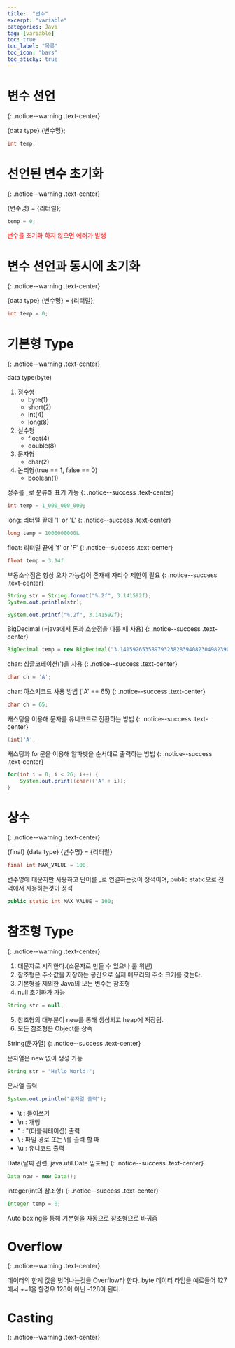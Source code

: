 ```yaml
---
title:  "변수"
excerpt: "variable"
categories: Java
tag: [variable]
toc: true
toc_label: "목록"
toc_icon: "bars"
toc_sticky: true
---
```


# 변수 선언
{: .notice--warning .text-center}

{data type} {변수명};
```java
int temp;
```

# 선언된 변수 초기화
{: .notice--warning .text-center}

{변수명} = {리터럴};
```java
temp = 0;
```
<span style="color:red">변수를 초기화 하지 않으면 에러가 발생</span>

# 변수 선언과 동시에 초기화
{: .notice--warning .text-center}

{data type} {변수명} = {리터럴};
```java
int temp = 0;
```

# 기본형 Type
{: .notice--warning .text-center}

data type(byte)

1. 정수형 
    + byte(1)
    + short(2)
    + int(4)
    + long(8)
2. 실수형
    + float(4)
    + double(8)
3. 문자형
    + char(2)
4. 논리형(true == 1, false == 0)
    + boolean(1)

정수를 _로 분류해 표기 가능
{: .notice--success .text-center}

```java
int temp = 1_000_000_000;
```

long: 리터럴 끝에 'l' or 'L'
{: .notice--success .text-center}

```java
long temp = 1000000000L
```

float: 리터럴 끝에 'f' or 'F'
{: .notice--success .text-center}

```java
float temp = 3.14f
```

부동소수점은 항상 오차 가능성이 존재해 자리수 제한이 필요
{: .notice--success .text-center}

```java
String str = String.format("%.2f", 3.141592f);
System.out.println(str);
```

```java
System.out.printf("%.2f", 3.141592f);
```

BigDecimal (=java에서 돈과 소숫점을 다룰 때 사용)
{: .notice--success .text-center}

```java
BigDecimal temp = new BigDecimal("3.141592653589793238283940823049823904");
```

char: 싱글코테이션(')을 사용
{: .notice--success .text-center}

```java
char ch = 'A';
```

char: 아스키코드 사용 방법 ('A' == 65)
{: .notice--success .text-center}

```java
char ch = 65;
```

캐스팅을 이용해 문자를 유니코드로 전환하는 방법
{: .notice--success .text-center}

```java
(int)'A';
```

캐스팅과 for문을 이용해 알파벳을 순서대로 출력하는 방법
{: .notice--success .text-center}

```java
for(int i = 0; i < 26; i++) {
    System.out.print((char)('A' + i));
}
```

# 상수
{: .notice--warning .text-center}

{final} {data type} {변수명} = {리터럴}
```java
final int MAX_VALUE = 100;
```
변수명에 대문자만 사용하고 단어를 _로 연결하는것이 정석이며,
public static으로 전역에서 사용하는것이 정석
```java
public static int MAX_VALUE = 100;
```

# 참조형 Type
{: .notice--warning .text-center}

1. 대문자로 시작한다.(소문자로 만들 수 있으나 룰 위반)
2. 참조형은 주소값을 저장하는 공간으로 실제 메모리의 주소 크기를 갖는다.
3. 기본형을 제외한 Java의 모든 변수는 참조형
4. null 초기화가 가능
```java
String str = null;
```
5. 참조형의 대부분이 new를 통해 생성되고 heap에 저장됨.
6. 모든 참조형은 Object를 상속

String(문자열)
{: .notice--success .text-center}

문자열은 new 없이 생성 가능
```java
String str = "Hello World!";
```

문자열 출력
```java
System.out.println("문자열 출력");
```

- \t : 들여쓰기
- \n : 개행
- \" : "(더블쿼테이션) 출력
- \\ : 파일 경로 또는 \를 출력 할 때
- \u : 유니코드 출력

Data(날짜 관련, java.util.Date 임포트)
{: .notice--success .text-center}

```java
Data now = new Data(); 
```

Integer(int의 참조형)
{: .notice--success .text-center}

```java
Integer temp = 0;
```
Auto boxing을 통해 기본형을 자동으로 참조형으로 바꿔줌

# Overflow
{: .notice--warning .text-center}

데이터의 한계 값을 벗어나는것을 Overflow라 한다. byte 데이터 타입을 예로들어 127에서 +=1을 할경우 128이 아닌 -128이 된다.

# Casting
{: .notice--warning .text-center}